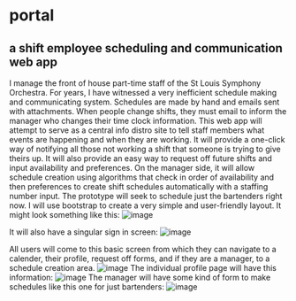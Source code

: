 # portal
## a shift employee scheduling and communication web app
I manage the front of house part-time staff of the St Louis Symphony Orchestra.  For years, I have witnessed a very inefficient schedule making
and communicating system.  Schedules are made by hand and emails sent with attachments.  When people change shifts, they must email to inform the
manager who changes their time clock information.  This web app will attempt to serve as a central info distro site to tell staff members what
events are happening and when they are working.  It will provide a one-click way of notifying all those not working a shift that someone is trying 
to give theirs up.  It will also provide an easy way to request off future shifts and input availability and preferences.  On the manager side, it
will allow schedule creation using algorithms that check in order of availability and then preferences to create shift schedules automatically
with a staffing number input.  The prototype will seek to schedule just the bartenders right now. I will use bootstrap to create a very simple
and user-friendly layout.  It might look something like this:
![image](https://cloud.githubusercontent.com/assets/20831851/21670637/52c499f4-d2db-11e6-95e7-c8cd2363e18e.png)

It will also have a singular sign in screen:
![image](https://cloud.githubusercontent.com/assets/20831851/21670702/fc9de638-d2db-11e6-904d-e400f239b99b.png)

All users will come to this basic screen from which they can navigate to a calender, their profile, request off forms, and if they are a manager, to a schedule creation area.
![image](https://cloud.githubusercontent.com/assets/20831851/21670752/6c7bd33e-d2dc-11e6-846b-371c1113ca61.png)
The individual profile page will have this information:
![image](https://cloud.githubusercontent.com/assets/20831851/21670778/a80095f2-d2dc-11e6-8071-a1ae2a4ae08e.png)
The manager will have some kind of form to make schedules like this one for just bartenders:
![image](https://cloud.githubusercontent.com/assets/20831851/21670831/eea3d46a-d2dc-11e6-96c8-ed1027b6ad35.png)
